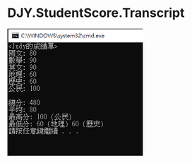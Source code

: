 # DJY.StudentScore.Transcript
![image](https://github.com/JiaYingDai/DJY.StudentScore.Transcript/blob/master/Transcript_screeshot.PNG)
